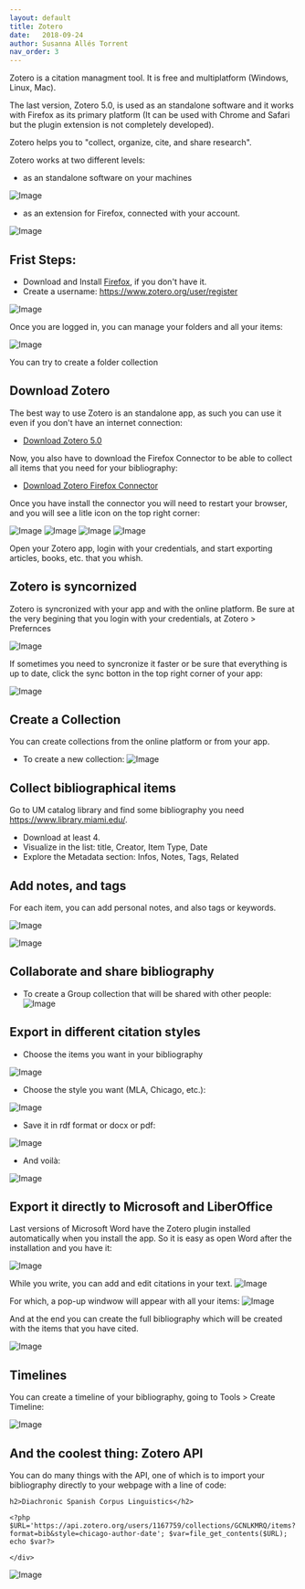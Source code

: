 ```yaml
---
layout: default
title: Zotero
date:   2018-09-24
author: Susanna Allés Torrent
nav_order: 3
---
```


Zotero is a citation managment tool. It is free and multiplatform (Windows, Linux, Mac).  

The last version, Zotero 5.0, is used as an standalone software and it works with Firefox as its primary platform (It can be used with Chrome and Safari but the plugin extension is not completely developed).  

Zotero helps you to "collect, organize, cite, and share research". 

Zotero works at two different levels:

- as an standalone software on your machines

![Image](img/zotero_01.png)

- as an extension for Firefox, connected with your account. 

![Image](img/zotero_02.png)


## Frist Steps: 
- Download and Install [Firefox](https://www.mozilla.org/en-US/firefox/new/), if you don't have it. 
- Create a username: <https://www.zotero.org/user/register>

![Image](img/zotero_03.png)

Once you are logged in, you can manage your folders and all your items: 

![Image](img/zotero_04.png)

You can try to create a folder collection

## Download Zotero

The best way to use Zotero is an standalone app, as such you can use it even if you don't have an internet connection: 

- [Download Zotero 5.0](https://www.zotero.org/download/)


Now, you also have to download the Firefox Connector to be able to collect all items that you need for your bibliography: 

- [Download Zotero Firefox Connector](https://www.zotero.org/download/) 

Once you have install the connector you will need to restart your browser, and you will see a litle icon on the top right corner: 

![Image](img/zotero_05.png)
![Image](img/zotero_06.png)
![Image](img/zotero_07.png)
![Image](img/zotero_08.png)

Open your Zotero app, login with your credentials, and start exporting articles, books, etc. that you whish. 

## Zotero is syncornized 
Zotero is syncronized with your app and with the online platform. Be sure at the very begining that you login with your credentials, at Zotero > Prefernces 

![Image](img/zotero_09.png)

If sometimes you need to syncronize it faster or be sure that everything is up to date, click the sync botton in the top right corner of your app:

![Image](img/zotero_10.png) 

## Create a Collection 
You can create collections from the online platform or from your app.
 
- To create a new collection: ![Image](img/zotero_11.png)

## Collect bibliographical items
Go to UM catalog library and find some bibliography you need <https://www.library.miami.edu/>. 

- Download at least 4.  
- Visualize in the list: title, Creator, Item Type, Date 
- Explore the Metadata section: Infos, Notes, Tags, Related 

## Add notes, and tags 
For each item, you can add personal notes, and also tags or keywords. 

![Image](img/zotero_13.png)

![Image](img/zotero_14.png)

## Collaborate and share bibliography 

- To create a Group collection that will be shared with other people: ![Image](../public/img/zotero/12.png)


## Export in different citation styles 
- Choose the items you want in your bibliography 

![Image](img/zotero_15.png)

- Choose the style you want (MLA, Chicago, etc.): 

![Image](img/zotero_16.png)

- Save it in rdf format or docx or pdf: 

![Image](img/zotero_17.png)

- And voilà: 

![Image](img/zotero_18.png)

## Export it directly to Microsoft and LiberOffice
Last versions of Microsoft Word have the Zotero plugin installed automatically when you install the app. So it is easy as open Word after the installation and you have it: 

![Image](img/zotero_19.png)

While you write, you can add and edit citations in your text. 
![Image](img/zotero_20.png)

For which, a pop-up windwow will appear with all your items: 
![Image](img/zotero_21.png)

And at the end you can create the full bibliography which will be created with the items that you have cited. 

![Image](img/zotero_22.png)

## Timelines
You can create a timeline of your bibliography, going to Tools > Create Timeline: 

![Image](.img/zotero_23.png)

## And the coolest thing: Zotero API 
You can do many things with the API, one of which is to import your bibliography directly to your webpage with a line of code: 

```
h2>Diachronic Spanish Corpus Linguistics</h2>

<?php $URL='https://api.zotero.org/users/1167759/collections/GCNLKMRQ/items?format=bib&style=chicago-author-date'; $var=file_get_contents($URL); echo $var?>
	
</div>
```

![Image](img/zotero/24.png)


